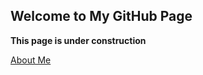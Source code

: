 ## Welcome to My GitHub Page

  **This page is under construction**

<a href="about.md" title="About me">About Me</a>
